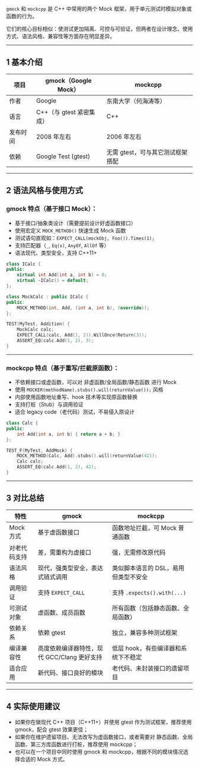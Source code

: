 `gmock` 和 `mockcpp` 是 C++ 中常用的两个 Mock 框架，用于单元测试时模拟对象或函数的行为。

它们的核心目标相似：使测试更加隔离、可控与可验证，但两者在设计理念、使用方式、语法风格、兼容性等方面存在明显差异。


---

## 1 基本介绍

| 项目   | gmock（Google Mock）  | mockcpp             |
| ---- | ------------------- | ------------------- |
| 作者   | Google              | 东南大学（何海涛等）          |
| 语言   | C++（与 gtest 紧密集成）   | C++                 |
| 发布时间 | 2008 年左右            | 2006 年左右            |
| 依赖   | Google Test (gtest) | 无需 gtest，可与其它测试框架搭配 |

---

## 2 语法风格与使用方式

### gmock 特点（基于接口 Mock）：

* 基于接口/抽象类设计（需要提前设计好虚函数接口）
* 使用宏定义 `MOCK_METHOD()` 快速生成 Mock 函数
* 测试语句直观如：`EXPECT_CALL(mockObj, Foo()).Times(1);`
* 支持匹配器（`_`, `Eq(x)`, `AnyOf`, `AllOf` 等）
* 语法现代、类型安全，支持 C++11+

```cpp
class ICalc {
public:
    virtual int Add(int a, int b) = 0;
    virtual ~ICalc() = default;
};

class MockCalc : public ICalc {
public:
    MOCK_METHOD(int, Add, (int a, int b), (override));
};

TEST(MyTest, Addition) {
    MockCalc calc;
    EXPECT_CALL(calc, Add(1, 2)).WillOnce(Return(3));
    ASSERT_EQ(calc.Add(1, 2), 3);
}
```

---

### mockcpp 特点（基于重写/拦截原函数）：

* 不依赖接口或虚函数，可以对 非虚函数/全局函数/静态函数 进行 Mock
* 使用 `MOCKER(methodName).stubs().will(returnValue());` 风格
* 内部使用函数地址重写、hook 技术等实现原函数替换
* 支持打桩（Stub）与调用验证
* 适合 legacy code（老代码）测试，不易侵入原设计

```cpp
class Calc {
public:
    int Add(int a, int b) { return a + b; }
};

TEST_F(MyTest, AddMock) {
    MOCK_METHOD(Calc, Add).stubs().will(returnValue(42));
    Calc calc;
    ASSERT_EQ(calc.Add(1, 2), 42);
}
```

---

## 3 对比总结

| 特性      | gmock                       | mockcpp                   |
| ------- | --------------------------- | ------------------------- |
| Mock 方式 | 基于虚函数接口                     | 函数地址拦截，可 Mock 普通函数        |
| 对老代码支持  | 差，需重构为虚接口                   | 强，无需修改原代码                 |
| 语法风格    | 现代，强类型安全，表达式链式调用            | 类似脚本语言的 DSL，易用但类型不安全      |
| 调用验证    | 支持 `EXPECT_CALL`            | 支持 `.expects().with(...)` |
| 可测试对象   | 虚函数、成员函数                    | 所有函数（包括静态函数、全局函数）         |
| 依赖关系    | 依赖 gtest                    | 独立，兼容多种测试框架               |
| 编译兼容性   | 高度依赖编译器特性，现代 GCC/Clang 更好支持 | 低层 hook，有些编译器和系统下不稳定      |
| 适合应用    | 新代码、接口良好的模块                 | 老代码、未封装接口的遗留项目            |

---

## 4 实际使用建议

* 如果你在做现代 C++ 项目（C++11+）并使用 gtest 作为测试框架，推荐使用 gmock，配合 gtest 效果更佳；
* 如果你在维护遗留项目、无法改写为虚函数接口，或者需要对 静态函数、全局函数、第三方库函数进行打桩，推荐使用 mockcpp；
* 也可以在一个项目中同时使用 gmock 和 mockcpp，根据不同的模块情况选择合适的 Mock 方式。


